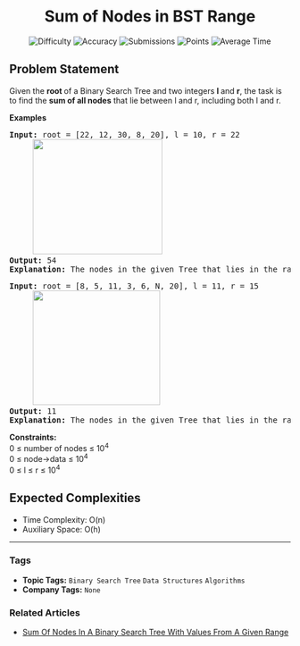 <h1 align="center">Sum of Nodes in BST Range</h1>

<p align="center">
  <img alt="Difficulty" title="Difficulty" src="https://custom-icon-badges.demolab.com/badge/Difficulty: Medium-1F222E?style=for-the-badge&logoColor=white&logo=fire"/>
  <img alt="Accuracy" title="Accuracy" src="https://custom-icon-badges.demolab.com/badge/Accuracy: 85.12%25-1F222E?style=for-the-badge&logoColor=white&logo=target"/>
  <img alt="Submissions" title="Submissions" src="https://custom-icon-badges.demolab.com/badge/Submissions: 7K+-1F222E?style=for-the-badge&logoColor=white&logo=repo"/>
  <img alt="Points" title="Points" src="https://custom-icon-badges.demolab.com/badge/Points: 4-1F222E?style=for-the-badge&logoColor=white&logo=award"/>
  <img alt="Average Time" title="Average Time" src="https://custom-icon-badges.demolab.com/badge/Average%20Time: N/A-1F222E?style=for-the-badge&logoColor=white&logo=clock"/>
</p>

## Problem Statement

Given the <b>root </b>of a Binary Search Tree and two integers <b>l </b>and <b>r</b>, the task is to find the <b>sum of all nodes</b> that lie between l and r, including both l and r.

<b>Examples</b>

<pre><b>Input:</b> root = [22, 12, 30, 8, 20], l = 10, r = 22<br>     <img src="https://media.geeksforgeeks.org/img-practice/prod/addEditProblem/913091/Web/Other/blobid0_1760093593.jpg" alt="" title="" width="232" height="206"/><br><b>Output: </b>54<br><b>Explanation: </b>The nodes in the given Tree that lies in the range [10, 22] are {12, 20, 22}. Therefore, the sum of nodes is 12 + 20 + 22 = 54.</pre>

<pre><b>Input: </b>root =<b> </b>[8, 5, 11, 3, 6, N, 20], l = 11, r = 15  <br>     <img src="https://media.geeksforgeeks.org/img-practice/prod/addEditProblem/913091/Web/Other/blobid1_1760093611.jpg" alt="" title="" width="228" height="205"/>
<b>Output: </b>11<br><b>Explanation: </b>The nodes in the given Tree that lies in the range [11, 15] is {11}. Therefore, the sum of node is 11.</pre>

<b>Constraints:</b><br>0 ≤ number of nodes ≤ 10<sup>4</sup><sup><br></sup>0 ≤ node->data ≤ 10<sup>4</sup><sup><br></sup>0 ≤ l ≤ r ≤ 10<sup>4</sup>

## Expected Complexities
- Time Complexity: O(n)
- Auxiliary Space: O(h)

<hr>

### Tags
- **Topic Tags:** `Binary Search Tree` `Data Structures` `Algorithms`
- **Company Tags:** `None`

### Related Articles
- [Sum Of Nodes In A Binary Search Tree With Values From A Given Range](https://www.geeksforgeeks.org/sum-of-nodes-in-a-binary-search-tree-with-values-from-a-given-range/)
